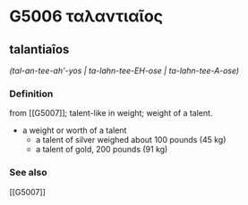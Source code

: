 # G5006 ταλαντιαῖος

## talantiaîos

_(tal-an-tee-ah'-yos | ta-lahn-tee-EH-ose | ta-lahn-tee-A-ose)_

### Definition

from [[G5007]]; talent-like in weight; weight of a talent.

- a weight or worth of a talent
  - a talent of silver weighed about 100 pounds (45 kg)
  - a talent of gold, 200 pounds (91 kg)

### See also

[[G5007]]

